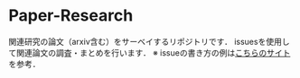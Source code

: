 # Paper-Research

関連研究の論文（arxiv含む）をサーベイするリポジトリです．
issuesを使用して関連論文の調査・まとめを行います．
※ issueの書き方の例は[こちらのサイト](https://github.com/arXivTimes/arXivTimes)を参考．


